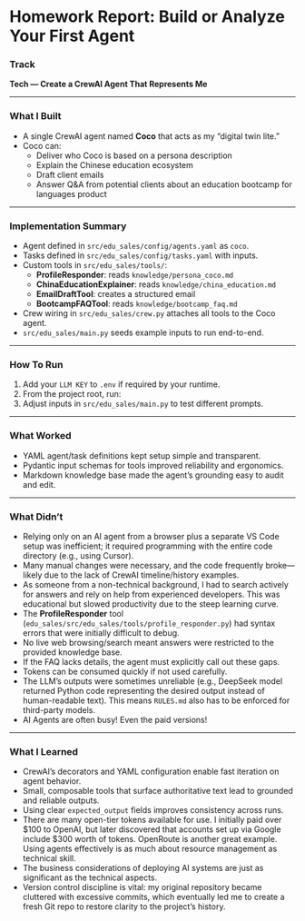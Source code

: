 # Homework Report: Build or Analyze Your First Agent

### Track  
**Tech — Create a CrewAI Agent That Represents Me**

---

### What I Built
- A single CrewAI agent named **Coco** that acts as my “digital twin lite.”  
- Coco can:  
  - Deliver who Coco is based on a persona description  
  - Explain the Chinese education ecosystem  
  - Draft client emails  
  - Answer Q&A from potential clients about an education bootcamp for languages product  

---

### Implementation Summary
- Agent defined in `src/edu_sales/config/agents.yaml` as `coco`.  
- Tasks defined in `src/edu_sales/config/tasks.yaml` with inputs.  
- Custom tools in `src/edu_sales/tools/`:  
  - **ProfileResponder**: reads `knowledge/persona_coco.md`  
  - **ChinaEducationExplainer**: reads `knowledge/china_education.md`  
  - **EmailDraftTool**: creates a structured email  
  - **BootcampFAQTool**: reads `knowledge/bootcamp_faq.md`  
- Crew wiring in `src/edu_sales/crew.py` attaches all tools to the Coco agent.  
- `src/edu_sales/main.py` seeds example inputs to run end-to-end.  

---

### How To Run
1. Add your `LLM KEY` to `.env` if required by your runtime.  
2. From the project root, run:  
3. Adjust inputs in `src/edu_sales/main.py` to test different prompts.  

---

### What Worked
- YAML agent/task definitions kept setup simple and transparent.  
- Pydantic input schemas for tools improved reliability and ergonomics.  
- Markdown knowledge base made the agent’s grounding easy to audit and edit.  

---

### What Didn’t
- Relying only on an AI agent from a browser plus a separate VS Code setup was inefficient; it required programming with the entire code directory (e.g., using Cursor).  
- Many manual changes were necessary, and the code frequently broke—likely due to the lack of CrewAI timeline/history examples.  
- As someone from a non-technical background, I had to search actively for answers and rely on help from experienced developers. This was educational but slowed productivity due to the steep learning curve.  
- The **ProfileResponder** tool (`edu_sales/src/edu_sales/tools/profile_responder.py`) had syntax errors that were initially difficult to debug.  
- No live web browsing/search meant answers were restricted to the provided knowledge base.  
- If the FAQ lacks details, the agent must explicitly call out these gaps.  
- Tokens can be consumed quickly if not used carefully.  
- The LLM’s outputs were sometimes unreliable (e.g., DeepSeek model returned Python code representing the desired output instead of human-readable text). This means `RULES.md` also has to be enforced for third-party models.
- AI Agents are often busy! Even the paid versions!

---

### What I Learned
- CrewAI’s decorators and YAML configuration enable fast iteration on agent behavior.  
- Small, composable tools that surface authoritative text lead to grounded and reliable outputs.  
- Using clear `expected_output` fields improves consistency across runs.  
- There are many open-tier tokens available for use. I initially paid over $100 to OpenAI, but later discovered that accounts set up via Google include $300 worth of tokens. OpenRoute is another great example. Using agents effectively is as much about resource management as technical skill.  
- The business considerations of deploying AI systems are just as significant as the technical aspects.  
- Version control discipline is vital: my original repository became cluttered with excessive commits, which eventually led me to create a fresh Git repo to restore clarity to the project’s history.  
